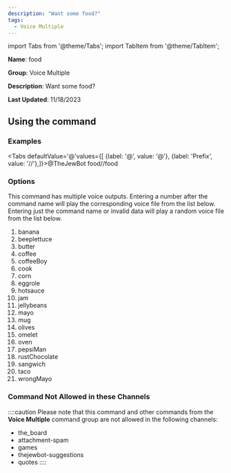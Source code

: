 ```yaml
---
description: "Want some food?"
tags:
  - Voice Multiple
---
```

import Tabs from '@theme/Tabs';
import TabItem from '@theme/TabItem';

**Name**: food

**Group**: Voice Multiple

**Description**: Want some food?

**Last Updated**: 11/18/2023

## Using the command

### Examples
<Tabs defaultValue='@'values={[ {label: '@', value: '@'}, {label: 'Prefix', value: '//'},]}><TabItem value='@'>@TheJewBot food</TabItem><TabItem value='//'>//food</TabItem></Tabs>

### Options

This command has multiple voice outputs. Entering a number after the command name will play the corresponding voice file from the list below. Entering just the command name or invalid data will play a random voice file from the list below.

 1. banana
 1. beeplettuce
 1. butter
 1. coffee
 1. coffeeBoy
 1. cook
 1. corn
 1. eggrole
 1. hotsauce
 1. jam
 1. jellybeans
 1. mayo
 1. mug
 1. olives
 1. omelet
 1. oven
 1. pepsiMan
 1. rustChocolate
 1. sangwich
 1. taco
 1. wrongMayo

### Command Not Allowed in these Channels
::::caution Please note that this command and other commands from the **Voice Multiple** command group are not allowed in the following channels:
- the_board
- attachment-spam
- games
- thejewbot-suggestions
- quotes
::::